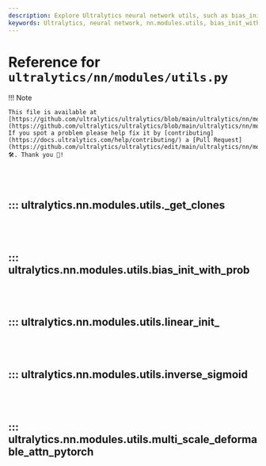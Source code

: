 ```yaml
---
description: Explore Ultralytics neural network utils, such as bias_init_with_prob, inverse_sigmoid and multi_scale_deformable_attn_pytorch functions.
keywords: Ultralytics, neural network, nn.modules.utils, bias_init_with_prob, inverse_sigmoid, multi_scale_deformable_attn_pytorch
---
```


# Reference for `ultralytics/nn/modules/utils.py`

!!! Note

    This file is available at [https://github.com/ultralytics/ultralytics/blob/main/ultralytics/nn/modules/utils.py](https://github.com/ultralytics/ultralytics/blob/main/ultralytics/nn/modules/utils.py). If you spot a problem please help fix it by [contributing](https://docs.ultralytics.com/help/contributing/) a [Pull Request](https://github.com/ultralytics/ultralytics/edit/main/ultralytics/nn/modules/utils.py) 🛠️. Thank you 🙏!

<br><br>

## ::: ultralytics.nn.modules.utils._get_clones

<br><br>

## ::: ultralytics.nn.modules.utils.bias_init_with_prob

<br><br>

## ::: ultralytics.nn.modules.utils.linear_init_

<br><br>

## ::: ultralytics.nn.modules.utils.inverse_sigmoid

<br><br>

## ::: ultralytics.nn.modules.utils.multi_scale_deformable_attn_pytorch

<br><br>
